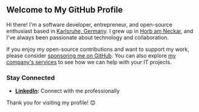 ## Welcome to My GitHub Profile

Hi there! I'm a software developer, entrepreneur, and open-source enthusiast based in [Karlsruhe, Germany](https://www.openstreetmap.org/directions/?to=Karlsruhe%2C%20Deutschland#map=12/49.0159/8.4095). I grew up in [Horb am Neckar](https://www.openstreetmap.org/directions?to=Horb%20am%20Neckar%2C%20Deutschland#map=12/48.4524/8.6013), and I've always been passionate about technology and collaboration.

If you enjoy my open-source contributions and want to support my work, please consider [sponsoring me on GitHub](https://github.com/sponsors/andreashaerter/). You can also explore [my company's services](https://foundata.com/) to see how we can help with your IT projects.



### Stay Connected

* **[LinkedIn](https://www.linkedin.com/in/andreashaerter/):** Connect with me professionally

Thank you for visiting my profile! 😊

